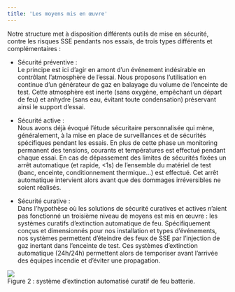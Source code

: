 ```yaml
---
title: 'Les moyens mis en œuvre'
---
```


Notre structure met à disposition différents outils de mise en sécurité, contre les risques SSE pendants nos essais, de trois types différents et complémentaires :

* Sécurité préventive :  
Le principe est ici d’agir en amont d’un événement indésirable en contrôlant l’atmosphère de l’essai. Nous proposons l’utilisation en continue d’un générateur de gaz en balayage du volume de l’enceinte de test. Cette atmosphère est inerte (sans oxygène, empêchant un départ de feu) et anhydre (sans eau, évitant toute condensation) préservant ainsi le support d’essai.

* Sécurité active :  
Nous avons déjà évoqué l’étude sécuritaire personnalisée qui mène, généralement, à la mise en place de surveillances et de sécurités spécifiques pendant les essais. En plus de cette phase un monitoring permanent des tensions, courants et températures est effectué pendant chaque essai. En cas de dépassement des limites de sécurités fixées un arrêt automatique (et rapide, <1s) de l’ensemble du matériel de test (banc, enceinte, conditionnement thermique…) est effectué. Cet arrêt automatique intervient alors avant que des dommages irréversibles ne soient réalisés.

* Sécurité curative :  
Dans l’hypothèse où les solutions de sécurité curatives et actives n’aient pas fonctionné un troisième niveau de moyens est mis en œuvre : les systèmes curatifs d’extinction automatique de feu. Spécifiquement conçus et dimensionnés pour nos installation et types d’événements, nos systèmes permettent d’éteindre des feux de SSE par l’injection de gaz inertant dans l’enceinte de test. Ces systèmes d’extinction automatique (24h/24h) permettent alors de temporiser avant l’arrivée des équipes incendie et d’éviter une propagation.

![](https://place.cat/bw/300/200)  
Figure 2 : système d’extinction automatisé curatif de feu batterie.
